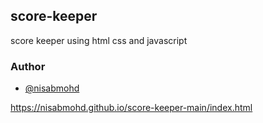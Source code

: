 ## score-keeper
score keeper using html css and javascript

### Author
- [@nisabmohd](https://github.com/nisabmohd)

https://nisabmohd.github.io/score-keeper-main/index.html 
